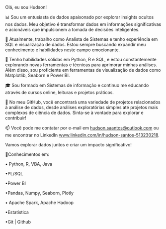 Olá, eu sou Hudson!

📊 Sou um entusiasta de dados apaixonado por explorar insights ocultos nos dados. Meu objetivo é transformar dados em informações significativas e acionáveis que impulsionem a tomada de decisões inteligentes.

💼 Atualmente, trabalho como Analista de Sistemas e tenho experiência em SQL e visualização de dados. Estou sempre buscando expandir meu conhecimento e habilidades neste campo emocionante.

🔬 Tenho habilidades sólidas em Python, R e SQL, e estou constantemente explorando novas ferramentas e técnicas para aprimorar minhas análises. Além disso, sou proficiente em ferramentas de visualização de dados como Matplotlib, Seaborn e Power BI.

🎓 Sou formado em Sistemas de informação e continuo me educando através de cursos online, leituras e projetos práticos.

🌟 No meu GitHub, você encontrará uma variedade de projetos relacionados à análise de dados, desde análises exploratórias simples até projetos mais complexos de ciência de dados. Sinta-se à vontade para explorar e contribuir!

📫 Você pode me contatar por e-mail em hudson.saantos@outlook.com ou me encontrar no LinkedIn www.linkedin.com/in/hudson-santos-513230218.

Vamos explorar dados juntos e criar um impacto significativo!

🚀Conhecimentos em:

• Python, R, VBA, Java

•PL/SQL

•Power BI

•Pandas, Numpy, Seaborn, Plotly

• Apache Spark, Apache Hadoop

•Estatística

•Git | Github
